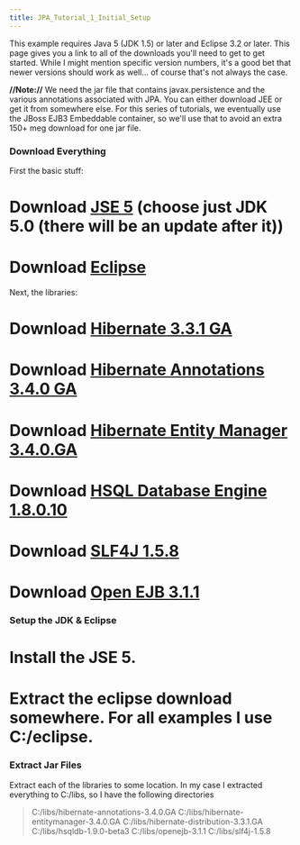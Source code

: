 ```yaml
---
title: JPA_Tutorial_1_Initial_Setup
---
```

This example requires Java 5 (JDK 1.5) or later and Eclipse 3.2 or later. This page gives you a link to all of the downloads you'll need to get to get started. While I might mention specific version numbers, it's a good bet that newer versions should work as well... of course that's not always the case.

**//Note://** We need the jar file that contains javax.persistence and the various annotations associated with JPA. You can either download JEE or get it from somewhere else. For this series of tutorials, we eventually use the JBoss EJB3 Embeddable container, so we'll use that to avoid an extra 150+ meg download for one jar file.

### Download Everything
First the basic stuff:
# Download [JSE 5](http://java.sun.com/javase/downloads/index_jdk5.jsp) (choose just JDK 5.0 (there will be an update after it))
# Download [Eclipse](http://www.eclipse.org/downloads/)

Next, the libraries:
# Download [Hibernate 3.3.1 GA](http://sourceforge.net/project/showfiles.php?group_id=40712&package_id=127784&release_id=625684)
# Download [Hibernate Annotations 3.4.0 GA](http://sourceforge.net/project/showfiles.php?group_id=40712&package_id=139933)
# Download [Hibernate Entity Manager 3.4.0.GA](http://sourceforge.net/project/showfiles.php?group_id=40712&package_id=156160)
# Download [HSQL Database Engine 1.8.0.10](http://sourceforge.net/project/platformdownload.php?group_id=23316&sel_platform=14519)
# Download [SLF4J 1.5.8](http://www.slf4j.org/download.html)
# Download [Open EJB 3.1.1](http://openejb.apache.org/download.html)

### Setup the JDK & Eclipse
# Install the JSE 5.
# Extract the eclipse download somewhere. For all examples I use C:/eclipse.

### Extract Jar Files
Extract each of the libraries to some location. In my case I extracted everything to C:/libs, so I have the following directories
> C:/libs/hibernate-annotations-3.4.0.GA
> C:/libs/hibernate-entitymanager-3.4.0.GA
> C:/libs/hibernate-distribution-3.3.1.GA
> C:/libs/hsqldb-1.9.0-beta3
> C:/libs/openejb-3.1.1
> C:/libs/slf4j-1.5.8

